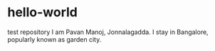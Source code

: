 # hello-world
test repository
I am Pavan Manoj, Jonnalagadda. I stay in Bangalore, popularly known as garden city.
